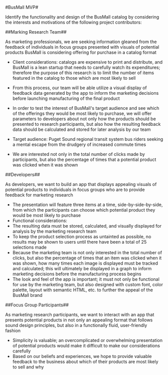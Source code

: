 #BusMall MVP#

Identify the functionality and design of the BusMall catalog by considering the interests and motivations of the following project contributors:

##Marking Research Team##

As marketing professionals, we are seeking information gleaned from the feedback of individuals in focus groups presented with visuals of potential products BusMall is considering offering for purchase in a catalog format

 + Client considerations: catalogs are expensive to print and distribute, and BusMall is a lean startup that needs to carefully watch its expenditures; therefore the purpose of this research is to limit the number of items featured in the catalog to those which are most likely to sell
  + From this process, our team will be able utilize a visual display of feedback data generated by the app to inform the marketing decisions before launching manufacturing of the final product

 + In order to test the interest of BusMall's target audience and see which of the offerings they would be most likely to purchase, we will offer parameters to developers about not only how the products should be presented to research participants, but also how the resulting feedback data should be calculated and stored for later analysis by our team
  + Target audience: Puget Sound regional transit system bus riders seeking a mental escape from the drudgery of increased commute times
  + We are interested not only in the total number of clicks made by participants, but also the percentage of times that a potential product was clicked when it was shown


##Developers##

As developers, we want to build an app that displays appealing visuals of potential products to individuals in focus groups who are to provide feedback for marketing research

 + The presentation will feature three items at a time, side-by-side-by-side, from which the participants can choose which potential product they would be most likely to purchase
  + Functional considerations:
   + The resulting data must be stored, calculated, and visually displayed for analysis by the marketing research team
   + To keep the product selection process as untainted as possible, no results may be shown to users until there have been a total of 25 selections made
   + Because the marketing team is not only interested in the total number of clicks, but also the percentage of times that an item was clicked when it was shown, how many times each image is displayed must be tracked and calculated; this will ultimately be displayed in a graph to inform marketing decisions before the manufacturing process begins
   + The look and feel of the app is important; it must not only be functional for use by the marketing team, but also designed with custom font, color palette, layout with semantic HTML, etc. to further the appeal of the BusMall brand

##Focus Group Participants##

As marketing research participants, we want to interact with an app that presents potential products in not only an appealing format that follows sound design principles, but also in a functionally fluid, user-friendly fashion

 + Simplicity is valuable; an overcomplicated or overwhelming presentation of potential products would make it difficult to make our considerations carefully
 + Based on our beliefs and experiences, we hope to provide valuable feedback to the business about which of their products are most likely to sell and why
